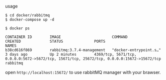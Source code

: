 usage

```
$ cd docker/rabbitmq
$ docker-compose up -d

$ docker ps

CONTAINER ID        IMAGE                       COMMAND                  CREATED             STATUS              PORTS                                                                                        NAMES
b38cd616f869        rabbitmq:3.7.4-management   "docker-entrypoint.s…"   3 days ago          Up 2 minutes        4369/tcp, 5671/tcp, 0.0.0.0:5672->5672/tcp, 15671/tcp, 25672/tcp, 0.0.0.0:15672->15672/tcp   rabbitmq

```

open `http://localhost:15672/` to use rabbitMQ manager with your brawser.